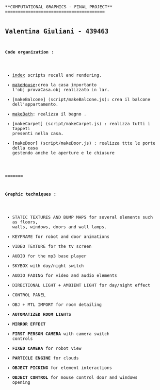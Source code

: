 
<!-- saved from url=(0081)https://raw.githubusercontent.com/cvdlab-cg/438541/master/final-project/Readme.md -->
<html><head><meta http-equiv="Content-Type" content="text/html; charset=UTF-8"></head><body><pre style="word-wrap: break-word; white-space: pre-wrap;">**COMPUTATIONAL GRAPHICS - FINAL PROJECT**
=======================================

Valentina Giuliani - 439463
--------------------------

**Code organization :**

* [index](index.html) scripts recall and rendering.
* [makeHouse](script/makeHouse.js):crea la casa importanto l'obj provaCasa.obj realizzato in lar.
* [makeBalcone] (script/makeBalcone.js): crea il balcone dell'appartamento.
* [makeBath](script/makeBath.js): realizza il bagno .
* [makeCarpet] (script/makeCarpet.js) : realizza tutti i tappeti presenti nella casa.
* [makeDoor] (script/makeDoor.js) : realizza ttte le porte della casa gestendo anche le aperture e le chiusure


=======

**Graphic techniques :**

* STATIC TEXTURES AND BUMP MAPS for several elements such as floors, walls, windows, doors and wall lamps. 
* KEYFRAME for robot and door animations
* VIDEO TEXTURE for the tv screen
* AUDIO for the mp3 base player
* SKYBOX with day/night switch
* AUDIO FADING for video and audio elements
* DIRECTIONAL LIGHT + AMBIENT LIGHT for day/night effect
* CONTROL PANEL
* OBJ + MTL IMPORT for room detailing
* **AUTOMATIZED ROOM LIGHTS** 
* **MIRROR EFFECT** 
* **FIRST PERSON CAMERA** with camera switch controls
* **FIXED CAMERA** for robot view
* **PARTICLE ENGINE** for clouds
* **OBJECT PICKING** for element interactions
* **OBJECT CONTROL** for mouse control door and windows opening

</pre></body></html>